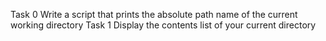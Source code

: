 Task 0 Write a script that prints the absolute path name of the current working directory
Task 1 Display the contents list of your current directory
